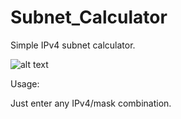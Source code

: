 # Subnet_Calculator
Simple IPv4 subnet calculator.

![alt text](https://i.imgur.com/gHdh5bf.png)

Usage:

Just enter any IPv4/mask combination.
